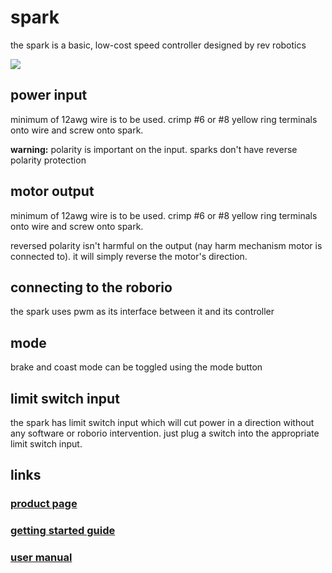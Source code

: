 # spark

the spark is a basic, low-cost speed controller designed by rev robotics

![](https://images-na.ssl-images-amazon.com/images/I/51GXnDV605L.jpg)

## power input

minimum of 12awg wire is to be used. crimp #6 or #8 yellow ring terminals onto wire and screw onto spark.

**warning:** polarity is important on the input. sparks don't have reverse polarity protection

## motor output

minimum of 12awg wire is to be used. crimp #6 or #8 yellow ring terminals onto wire and screw onto spark.

reversed polarity isn't harmful on the output (nay harm mechanism motor is connected to). it will simply reverse the motor's direction.

## connecting to the roborio

the spark uses pwm as its interface between it and its controller

## mode

brake and coast mode can be toggled using the mode button

## limit switch input

the spark has limit switch input which will cut power in a direction without any software or roborio intervention. just plug a switch into the appropriate limit switch input.

## links

### [product page](http://www.revrobotics.com/spark/)
### [getting started guide](http://www.revrobotics.com/content/docs/LK-ATFF-SXAO-GS.pdf)
### [user manual](http://www.revrobotics.com/content/docs/LK-ATFF-SXAO-UM.pdf)